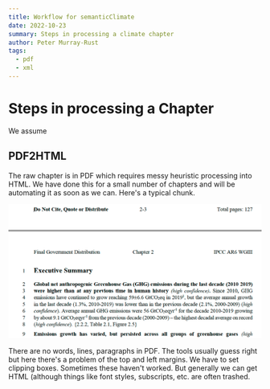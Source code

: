 ```yaml
---
title: Workflow for semanticClimate
date: 2022-10-23
summary: Steps in processing a climate chapter
author: Peter Murray-Rust
tags:
  - pdf
  - xml
---
```


# Steps in processing a Chapter

We assume 

## PDF2HTML
The raw chapter is in PDF which requires messy heuristic processing into HTML. We have done this for a small 
number of chapters and will be automating it as soon as we can. Here's a typical chunk. 

<img src="./assets/chap02.png"/> <!-- check this -->

There are no words, lines, paragraphs in PDF. The tools usually guess right but here there's a problem of the 
top and left margins. We have to set clipping boxes. Sometimes these haven't worked. But generally we can get HTML
(although things like font styles, subscripts, etc. are often trashed.



